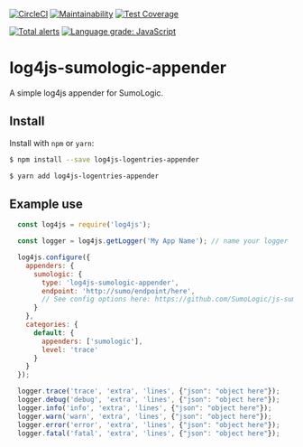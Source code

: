 [![CircleCI](https://circleci.com/gh/johncblandii/log4js-sumologic-appender/tree/master.svg?style=svg)](https://circleci.com/gh/johncblandii/log4js-sumologic-appender/tree/master) [![Maintainability](https://api.codeclimate.com/v1/badges/73fd2e8dcc79c645c55e/maintainability)](https://codeclimate.com/github/johncblandii/log4js-sumologic-appender/maintainability) [![Test Coverage](https://api.codeclimate.com/v1/badges/73fd2e8dcc79c645c55e/test_coverage)](https://codeclimate.com/github/johncblandii/log4js-sumologic-appender/test_coverage)

[![Total alerts](https://img.shields.io/lgtm/alerts/g/johncblandii/log4js-sumologic-appender.svg?logo=lgtm&logoWidth=18)](https://lgtm.com/projects/g/johncblandii/log4js-sumologic-appender/alerts/) [![Language grade: JavaScript](https://img.shields.io/lgtm/grade/javascript/g/johncblandii/log4js-sumologic-appender.svg?logo=lgtm&logoWidth=18)](https://lgtm.com/projects/g/johncblandii/log4js-sumologic-appender/context:javascript)

# log4js-sumologic-appender

A simple log4js appender for SumoLogic.

## Install

Install with `npm` or `yarn`:

```bash
$ npm install --save log4js-logentries-appender

$ yarn add log4js-logentries-appender
```

## Example use

``` js
  const log4js = require('log4js');

  const logger = log4js.getLogger('My App Name'); // name your logger

  log4js.configure({
    appenders: {
      sumologic: {
        type: 'log4js-sumologic-appender',
        endpoint: 'http://sumo/endpoint/here',
        // See config options here: https://github.com/SumoLogic/js-sumo-logger#configuration
      }
    },
    categories: {
      default: {
        appenders: ['sumologic'],
        level: 'trace'
      }
    }
  });

  logger.trace('trace', 'extra', 'lines', {"json": "object here"});
  logger.debug('debug', 'extra', 'lines', {"json": "object here"});
  logger.info('info', 'extra', 'lines', {"json": "object here"});
  logger.warn('warn', 'extra', 'lines', {"json": "object here"});
  logger.error('error', 'extra', 'lines', {"json": "object here"});
  logger.fatal('fatal', 'extra', 'lines', {"json": "object here"});
```
